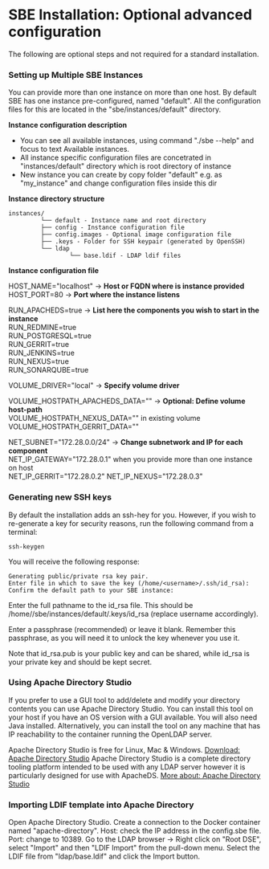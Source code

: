 # SBE Installation: Optional advanced configuration

The following are optional steps and not required for a standard installation.

### Setting up Multiple SBE Instances

You can provide more than one instance on more than one host. By default SBE has one instance pre-configured, named "default". All the configuration files for this are located in the "sbe/instances/default" directory.

**Instance configuration description**

*   You can see all available instances, using command "./sbe --help" and focus to text Available instances.
*   All instance specific configuration files are concetrated in "instances/default" directory which is root directory of instance
*   New instance you can create by copy folder "default" e.g. as "my_instance" and change configuration files inside this dir

**Instance directory structure**

    instances/  
             └── default - Instance name and root directory  
             ├── config - Instance configuration file  
             ├── config.images - Optional image configuration file  
             ├── .keys - Folder for SSH keypair (generated by OpenSSH)  
             └── ldap  
                     └── base.ldif - LDAP ldif files
    

**Instance configuration file**

HOST_NAME="localhost" -> **Host or FQDN where is instance provided**  
HOST_PORT=80 -> **Port where the instance listens**

RUN_APACHEDS=true -> **List here the components you wish to start in the instance**  
RUN_REDMINE=true  
RUN_POSTGRESQL=true  
RUN_GERRIT=true  
RUN_JENKINS=true  
RUN_NEXUS=true  
RUN_SONARQUBE=true

VOLUME_DRIVER="local" -> **Specify volume driver**

VOLUME_HOSTPATH_APACHEDS_DATA="" -> **Optional: Define volume host-path**  
VOLUME_HOSTPATH_NEXUS_DATA="" in existing volume  
VOLUME_HOSTPATH_GERRIT_DATA=""

NET_SUBNET="172.28.0.0/24" -> **Change subnetwork and IP for each component**  
NET_IP_GATEWAY="172.28.0.1" when you provide more than one instance on host  
NET_IP_GERRIT="172.28.0.2" NET_IP_NEXUS="172.28.0.3"

### Generating new SSH keys

By default the installation adds an ssh-hey for you. However, if you wish to re-generate a key for security reasons, run the following command from a terminal:

    ssh-keygen  
    

You will receive the following response:

    Generating public/private rsa key pair.  
    Enter file in which to save the key (/home/<username>/.ssh/id_rsa): Confirm the default path to your SBE instance:
    

Enter the full pathname to the id_rsa file. This should be /home/<username>/sbe/instances/default/.keys/id_rsa (replace username accordingly).

Enter a passphrase (recommended) or leave it blank. Remember this passphrase, as you will need it to unlock the key whenever you use it.

Note that id_rsa.pub is your public key and can be shared, while id_rsa is your private key and should be kept secret.

### Using Apache Directory Studio

If you prefer to use a GUI tool to add/delete and modify your directory contents you can use Apache Directory Studio. You can install this tool on your host if you have an OS version with a GUI available. You will also need Java installed. Alternatively, you can install the tool on any machine that has IP reachability to the container running the OpenLDAP server.

Apache Directory Studio is free for Linux, Mac & Windows. [Download: Apache Directory Studio][1] Apache Directory Studio is a complete directory tooling platform intended to be used with any LDAP server however it is particularly designed for use with ApacheDS. [More about: Apache Directory Studio][2]

### Importing LDIF template into Apache Directory

Open Apache Directory Studio. Create a connection to the Docker container named "apache-directory". Host: check the IP address in the config.sbe file. Port: change to 10389. Go to the LDAP browser -> Right click on "Root DSE", select "Import" and then "LDIF Import" from the pull-down menu. Select the LDIF file from "ldap/base.ldif" and click the Import button.

 [1]: http://directory.apache.org/studio/downloads.html
 [2]: http://directory.apache.org/
